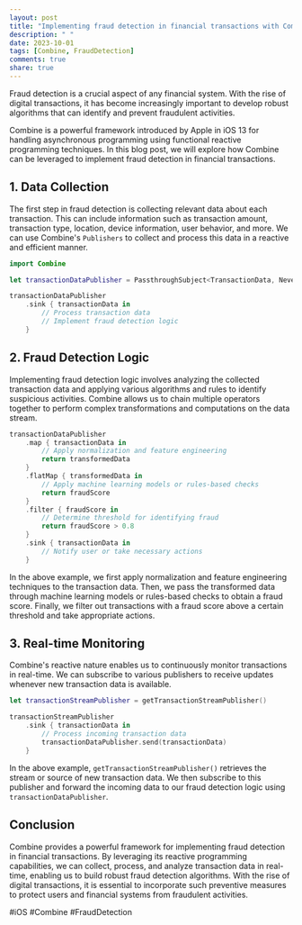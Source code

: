 ```yaml
---
layout: post
title: "Implementing fraud detection in financial transactions with Combine"
description: " "
date: 2023-10-01
tags: [Combine, FraudDetection]
comments: true
share: true
---
```


Fraud detection is a crucial aspect of any financial system. With the rise of digital transactions, it has become increasingly important to develop robust algorithms that can identify and prevent fraudulent activities. 

Combine is a powerful framework introduced by Apple in iOS 13 for handling asynchronous programming using functional reactive programming techniques. In this blog post, we will explore how Combine can be leveraged to implement fraud detection in financial transactions.

## 1. Data Collection

The first step in fraud detection is collecting relevant data about each transaction. This can include information such as transaction amount, transaction type, location, device information, user behavior, and more. We can use Combine's `Publishers` to collect and process this data in a reactive and efficient manner.

```swift
import Combine

let transactionDataPublisher = PassthroughSubject<TransactionData, Never>()

transactionDataPublisher
    .sink { transactionData in
        // Process transaction data
        // Implement fraud detection logic
    }
```

## 2. Fraud Detection Logic

Implementing fraud detection logic involves analyzing the collected transaction data and applying various algorithms and rules to identify suspicious activities. Combine allows us to chain multiple operators together to perform complex transformations and computations on the data stream.

```swift
transactionDataPublisher
    .map { transactionData in
        // Apply normalization and feature engineering
        return transformedData
    }
    .flatMap { transformedData in
        // Apply machine learning models or rules-based checks
        return fraudScore
    }
    .filter { fraudScore in
        // Determine threshold for identifying fraud
        return fraudScore > 0.8
    }
    .sink { transactionData in
        // Notify user or take necessary actions
    }
```

In the above example, we first apply normalization and feature engineering techniques to the transaction data. Then, we pass the transformed data through machine learning models or rules-based checks to obtain a fraud score. Finally, we filter out transactions with a fraud score above a certain threshold and take appropriate actions.

## 3. Real-time Monitoring

Combine's reactive nature enables us to continuously monitor transactions in real-time. We can subscribe to various publishers to receive updates whenever new transaction data is available.

```swift
let transactionStreamPublisher = getTransactionStreamPublisher()

transactionStreamPublisher
    .sink { transactionData in
        // Process incoming transaction data
        transactionDataPublisher.send(transactionData)
    }
```

In the above example, `getTransactionStreamPublisher()` retrieves the stream or source of new transaction data. We then subscribe to this publisher and forward the incoming data to our fraud detection logic using `transactionDataPublisher`.

## Conclusion

Combine provides a powerful framework for implementing fraud detection in financial transactions. By leveraging its reactive programming capabilities, we can collect, process, and analyze transaction data in real-time, enabling us to build robust fraud detection algorithms. With the rise of digital transactions, it is essential to incorporate such preventive measures to protect users and financial systems from fraudulent activities.

#iOS #Combine #FraudDetection